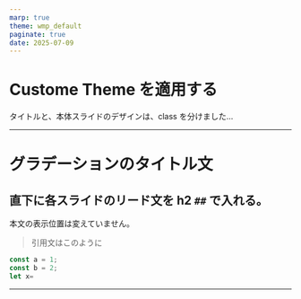 ```yaml
---
marp: true
theme: wmp_default
paginate: true
date: 2025-07-09
---
```

<!--
class: title
_header: '2025-07-09'
_footer: 'author'
-->

# Custome Theme を適用する

タイトルと、本体スライドのデザインは、class を分けました…

---

<!--
class: slides
_header: 'Custome Themeを適用する'
footer: ' '
-->

# グラデーションのタイトル文

## 直下に各スライドのリード文を h2 `##` で入れる。

本文の表示位置は変えていません。

> 引用文はこのように

```typescript
const a = 1;
const b = 2;
let x=
```

---

<!--
class: slides
_header: 'Custome Themeを適用する'
footer: ' '
-->
